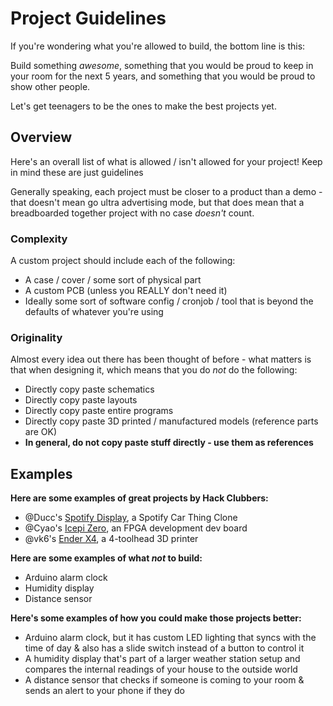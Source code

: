 # Project Guidelines

If you're wondering what you're allowed to build, the bottom line is this:

Build something *awesome*, something that you would be proud to keep in your room for the next 5 years, and something that you would be proud to show other people.

Let's get teenagers to be the ones to make the best projects yet.

## Overview
Here's an overall list of what is allowed / isn't allowed for your project! Keep in mind these are just guidelines

Generally speaking, each project must be closer to a product than a demo - that doesn't mean go ultra advertising mode, but that does mean that a breadboarded together project with no case *doesn't* count.

### Complexity
A custom project should include each of the following:

- A case / cover / some sort of physical part
- A custom PCB (unless you REALLY don't need it)
- Ideally some sort of software config / cronjob / tool that is beyond the defaults of whatever you're using

### Originality

Almost every idea out there has been thought of before - what matters is that when designing it, which means that you do *not* do the following:

- Directly copy paste schematics
- Directly copy paste layouts
- Directly copy paste entire programs
- Directly copy paste 3D printed / manufactured models (reference parts are OK)
- **In general, do not copy paste stuff directly - use them as references**


## Examples
**Here are some examples of great projects by Hack Clubbers:**

- @Ducc's <a href="https://github.com/Dongathan-Jong/SpotifyDisplay/" target="_blank">Spotify Display</a>, a Spotify Car Thing Clone
- @Cyao's <a href="https://github.com/cheyao/icepi-zero" target="_blank">Icepi Zero</a>, an FPGA development dev board
- @vk6's <a href="https://github.com/ading2210/ender-x4" target="_blank">Ender X4</a>, a 4-toolhead 3D printer

**Here are some examples of what *not* to build:**

- Arduino alarm clock
- Humidity display
- Distance sensor

**Here's some examples of how you could make those projects better:**

- Arduino alarm clock, but it has custom LED lighting that syncs with the time of day & also has a slide switch instead of a button to control it
- A humidity display that's part of a larger weather station setup and compares the internal readings of your house to the outside world 
- A distance sensor that checks if someone is coming to your room & sends an alert to your phone if they do
